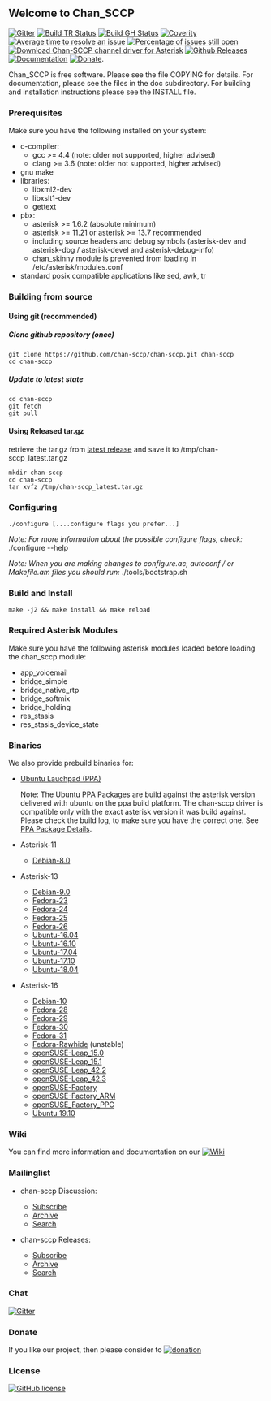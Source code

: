 ## Welcome to Chan_SCCP

[![Gitter](https://badges.gitter.im/chan-sccp/chan-sccp.svg)](https://gitter.im/chan-sccp/chan-sccp?utm_source=badge&utm_medium=badge&utm_campaign=pr-badge)
[![Build TR Status](http://img.shields.io/travis/chan-sccp/chan-sccp.svg?style=flat&branch=develop)](https://travis-ci.org/chan-sccp/chan-sccp)
[![Build GH Status](https://github.com/chan-sccp/chan-sccp/workflows/CI/badge.svg)](https://github.com/chan-sccp/chan-sccp/actions?query=workflow%3ACI)
[![Coverity](https://img.shields.io/coverity/scan/8656.svg)](https://scan.coverity.com/projects/chan-sccp)
[![Average time to resolve an issue](http://isitmaintained.com/badge/resolution/chan-sccp/chan-sccp.svg)](https://github.com/chan-sccp/chan-sccp/issues "Average time to resolve an issue")
[![Percentage of issues still open](http://isitmaintained.com/badge/open/chan-sccp/chan-sccp.svg)](https://github.com/chan-sccp/chan-sccp/issues?utf8=✓&q=is%3Aopen+is%3Aissue+-label%3Aenhancement+ "Percentage of issues still open")
[![Download Chan-SCCP channel driver for Asterisk](https://img.shields.io/sourceforge/dt/chan-sccp-b.svg)](https://github.com/chan-sccp/chan-sccp/releases/latest)
[![Github Releases](https://img.shields.io/github/release/chan-sccp/chan-sccp.svg)](https://github.com/chan-sccp/chan-sccp/releases)
[![Documentation](https://img.shields.io/badge/docs-wiki-blue.svg)](https://github.com/chan-sccp/chan-sccp/wiki)
[![Donate](https://img.shields.io/badge/paypal-donate-yellow.svg)](https://www.paypal.com/cgi-bin/webscr?item_name=Donation+to+Chan-SCCP+channel+driver+for+Asterisk&locale.x=en_US&cmd=_donations&business=chan.sccp.b.pp%40gmail.com).

<!--
[![Github Issues](https://img.shields.io/github/issues/chan-sccp/chan-sccp/bug.svg)](https://github.com/chan-sccp/chan-sccp/issues)
-->

Chan_SCCP is free software. Please see the file COPYING for details.
For documentation, please see the files in the doc subdirectory.
For building and installation instructions please see the INSTALL file.

### Prerequisites
Make sure you have the following installed on your system:
- c-compiler:
  - gcc >= 4.4  (note: older not supported, higher advised)
  - clang >= 3.6  (note: older not supported, higher advised)
- gnu make
- libraries:
  - libxml2-dev
  - libxslt1-dev
  - gettext
- pbx:
  - asterisk >= 1.6.2 (absolute minimum)
  - asterisk >= 11.21 or asterisk >= 13.7 recommended
  - including source headers and debug symbols (asterisk-dev and asterisk-dbg / asterisk-devel and asterisk-debug-info)
  - chan_skinny module is prevented from loading in /etc/asterisk/modules.conf
- standard posix compatible applications like sed, awk, tr

### Building from source
#### Using git (recommended)
##### Clone github repository (once)
    git clone https://github.com/chan-sccp/chan-sccp.git chan-sccp
    cd chan-sccp

##### Update to latest state
    cd chan-sccp
    git fetch
    git pull

#### Using Released tar.gz
retrieve the tar.gz from [latest release](https://github.com/chan-sccp/chan-sccp/releases/latest) and save it to /tmp/chan-sccp_latest.tar.gz

    mkdir chan-sccp
    cd chan-sccp
    tar xvfz /tmp/chan-sccp_latest.tar.gz

### Configuring
    ./configure [....configure flags you prefer...]

_Note: For more information about the possible configure flags, check:_
    ./configure --help 

_Note: When you are making changes to configure.ac, autoconf / or Makefile.am files you should run:_
    ./tools/bootstrap.sh

### Build and Install
    make -j2 && make install && make reload

### Required Asterisk Modules

Make sure you have the following asterisk modules loaded before loading the chan_sccp
module:
 - app_voicemail
 - bridge_simple
 - bridge_native_rtp
 - bridge_softmix
 - bridge_holding
 - res_stasis
 - res_stasis_device_state

### Binaries
We also provide prebuild binaries for:
- [Ubuntu Lauchpad (PPA)](https://launchpad.net/~chan-sccp-b/+archive/ubuntu/ppa)

  Note: The Ubuntu PPA Packages are build against the asterisk version delivered with ubuntu on the ppa build platform. The chan-sccp driver
  is compatible only with the exact asterisk version it was build against. Please check the build log, to make sure you have the correct one.
  See [PPA Package Details](https://launchpad.net/~chan-sccp-b/+archive/ubuntu/ppa/+packages).
- Asterisk-11
  - [Debian-8.0](https://download.opensuse.org/repositories/home:/chan-sccp-b:/asterisk-11/Debian_8.0/)
- Asterisk-13
  - [Debian-9.0](https://download.opensuse.org/repositories/home:/chan-sccp-b:/asterisk-13/Debian_9.0/)
  - [Fedora-23](https://download.opensuse.org/repositories/home:/chan-sccp-b:/asterisk-13/Fedora_23/)
  - [Fedora-24](https://download.opensuse.org/repositories/home:/chan-sccp-b:/asterisk-13/Fedora_24/)
  - [Fedora-25](https://download.opensuse.org/repositories/home:/chan-sccp-b:/asterisk-13/Fedora_25/)
  - [Fedora-26](https://download.opensuse.org/repositories/home:/chan-sccp-b:/asterisk-13/Fedora_26/)
  - [Ubuntu-16.04](https://download.opensuse.org/repositories/home:/chan-sccp-b:/asterisk-13/xUbuntu_16.04/)
  - [Ubuntu-16.10](https://download.opensuse.org/repositories/home:/chan-sccp-b:/asterisk-13/xUbuntu_16.10/)
  - [Ubuntu-17.04](https://download.opensuse.org/repositories/home:/chan-sccp-b:/asterisk-13/xUbuntu_17.04/)
  - [Ubuntu-17.10](https://download.opensuse.org/repositories/home:/chan-sccp-b:/asterisk-13/xUbuntu_17.10/)
  - [Ubuntu-18.04](https://download.opensuse.org/repositories/home:/chan-sccp-b:/asterisk-13/xUbuntu_18.04/)
- Asterisk-16
  - [Debian-10](https://download.opensuse.org/repositories/home:/chan-sccp-b:/asterisk-16/Debian_10/)
  - [Fedora-28](https://download.opensuse.org/repositories/home:/chan-sccp-b:/asterisk-16/Fedora_28/)
  - [Fedora-29](https://download.opensuse.org/repositories/home:/chan-sccp-b:/asterisk-16/Fedora_29/)
  - [Fedora-30](https://download.opensuse.org/repositories/home:/chan-sccp-b:/asterisk-16/Fedora_30/)
  - [Fedora-31](https://download.opensuse.org/repositories/home:/chan-sccp-b:/asterisk-16/Fedora_31/)
  - [Fedora-Rawhide](https://download.opensuse.org/repositories/home:/chan-sccp-b:/asterisk-16/Fedora_Rawhide/) (unstable)
  - [openSUSE-Leap_15.0](https://download.opensuse.org/repositories/home:/chan-sccp-b:/asterisk-16/openSUSE_Leap_15.0/)
  - [openSUSE-Leap_15.1](https://download.opensuse.org/repositories/home:/chan-sccp-b:/asterisk-16/openSUSE_Leap_15.1/)
  - [openSUSE-Leap_42.2](https://download.opensuse.org/repositories/home:/chan-sccp-b:/asterisk-16/openSUSE_Leap_42.2/)
  - [openSUSE-Leap_42.3](https://download.opensuse.org/repositories/home:/chan-sccp-b:/asterisk-16/openSUSE_Leap_42.3/)
  - [openSUSE-Factory](https://download.opensuse.org/repositories/home:/chan-sccp-b:/asterisk-16/openSUSE_Factory/)
  - [openSUSE-Factory_ARM](https://download.opensuse.org/repositories/home:/chan-sccp-b:/asterisk-16/openSUSE_Factory_ARM/)
  - [openSUSE_Factory_PPC](https://download.opensuse.org/repositories/home:/chan-sccp-b:/asterisk-16/openSUSE_Factory_PPC/)
  - [Ubuntu 19.10](https://download.opensuse.org/repositories/home:/chan-sccp-b:/asterisk-16/xUbuntu_19.10)

### Wiki
You can find more information and documentation on our [![Wiki](https://img.shields.io/badge/Wiki-new-blue.svg)](https://github.com/chan-sccp/chan-sccp/wiki/)

### Mailinglist

- chan-sccp Discussion: 
  - [Subscribe](https://lists.sourceforge.net/lists/listinfo/chan-sccp-b-discussion)
  - [Archive](https://sourceforge.net/p/chan-sccp-b/mailman/chan-sccp-b-discussion)
  - [Search](https://sourceforge.net/p/chan-sccp-b/mailman/search/?mail_list=chan-sccp-b-discussion) 

- chan-sccp Releases: 
  - [Subscribe](https://lists.sourceforge.net/lists/listinfo/chan-sccp-b-releases)
  - [Archive](https://sourceforge.net/p/chan-sccp-b/mailman/chan-sccp-b-releases)
  - [Search](https://sourceforge.net/p/chan-sccp-b/mailman/search/?mail_list=chan-sccp-b-releases) 
  
### Chat
[![Gitter](https://badges.gitter.im/chan-sccp/chan-sccp.svg)](https://gitter.im/chan-sccp/chan-sccp?utm_source=badge&utm_medium=badge&utm_campaign=pr-badge)

### Donate
If you like our project, then please consider to 
[![donation](https://www.paypalobjects.com/webstatic/en_US/btn/btn_donate_pp_142x27.png)](https://www.paypal.com/cgi-bin/webscr?item_name=Donation+to+Chan-SCCP+channel+driver+for+Asterisk&locale.x=en_US&cmd=_donations&business=chan.sccp.b.pp%40gmail.com)

### License
[![GitHub license](https://img.shields.io/badge/license-GPL-blue.svg)](https://raw.githubusercontent.com/chan-sccp/chan-sccp/master/LICENSE)
